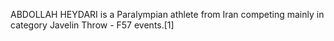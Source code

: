 ABDOLLAH HEYDARI is a Paralympian athlete from Iran competing mainly in category Javelin Throw - F57 events.[1]
